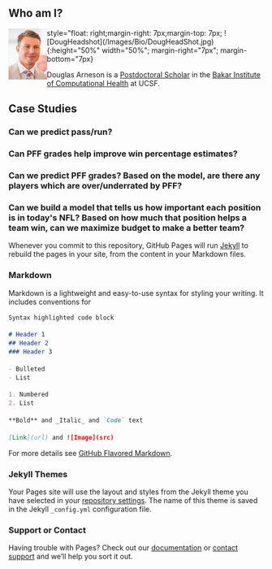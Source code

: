 ## Who am I?

<img align="left" width="15%" height="15%" src="/Images/Bio/DougHeadShot.jpg">
style="float: right;margin-right: 7px;margin-top: 7px;
![DougHeadshot](/Images/Bio/DougHeadShot.jpg){:height="50%" width="50%"; margin-right="7px"; margin-bottom="7px}

Douglas Arneson is a [Postdoctoral Scholar](https://profiles.ucsf.edu/douglas.arneson) in the [Bakar Institute of Computational Health](https://bakarinstitute.ucsf.edu) at UCSF.

## Case Studies

### Can we predict pass/run?

### Can PFF grades help improve win percentage estimates?

### Can we predict PFF grades? Based on the model, are there any players which are over/underrated by PFF?

### Can we build a model that tells us how important each position is in today's NFL? Based on how much that position helps a team win, can we maximize budget to make a better team?

Whenever you commit to this repository, GitHub Pages will run [Jekyll](https://jekyllrb.com/) to rebuild the pages in your site, from the content in your Markdown files.

### Markdown

Markdown is a lightweight and easy-to-use syntax for styling your writing. It includes conventions for

```markdown
Syntax highlighted code block

# Header 1
## Header 2
### Header 3

- Bulleted
- List

1. Numbered
2. List

**Bold** and _Italic_ and `Code` text

[Link](url) and ![Image](src)
```

For more details see [GitHub Flavored Markdown](https://guides.github.com/features/mastering-markdown/).

### Jekyll Themes

Your Pages site will use the layout and styles from the Jekyll theme you have selected in your [repository settings](https://github.com/darneson/EZClapAnalytics/settings). The name of this theme is saved in the Jekyll `_config.yml` configuration file.

### Support or Contact

Having trouble with Pages? Check out our [documentation](https://help.github.com/categories/github-pages-basics/) or [contact support](https://github.com/contact) and we’ll help you sort it out.
